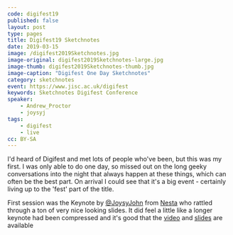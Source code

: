 ```yaml
---
code: digifest19
published: false
layout: post
type: pages
title: Digifest19 Sketchnotes
date: 2019-03-15
image: /digifest2019Sketchnotes.jpg
image-original: digifest2019Sketchnotes-large.jpg
image-thumb: digifest2019Sketchnotes-thumb.jpg
image-caption: "Digifest One Day Sketchnotes"
category: sketchnotes
event: https://www.jisc.ac.uk/digifest
keywords: Sketchnotes Digifest Conference
speaker:
    - Andrew_Proctor
    - joysyj
tags:
    - digifest
    - live
cc: BY-SA
---
```


I'd heard of Digifest and met lots of people who've been, but this was my first. I was only able to do one day, so missed out on the long geeky conversations into the night that always happen at these things, which can often be the best part. On arrival I could see that it's a big event - certainly living up to the 'fest' part of the title. 

First session was the Keynote by [@JoysyJohn](joysy) from [Nesta](nesta) who rattled through a ton of very nice looking slides. It did feel a little like a longer keynote had been compressed and it's good that the [video](video) and [slides](slides) are available

[joysy]: https://twitter.com/joysyj
[nesta]: https://www.nesta.org.uk/
[video]: https://youtu.be/3ULMAWckFeo
[slides]: https://www.slideshare.net/JISC/how-to-create-a-broader-fairer-and-smarter-education-system?ref=
